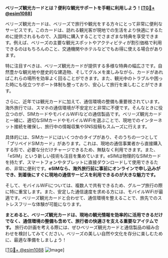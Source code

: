 **ベリーズ観光カードとは？便利な観光サポートを手軽に利用しよう！[[TG💪+ @esim1088](https://t.me/s/esim1088)]**

ベリーズ観光カードは、ベリーズで旅行や観光をする方々にとって非常に便利なサービスです。このカードは、訪れる観光客が現地での生活をより快適にするために提供されるもので、入国時に購入することでさまざまな特典を享受できます。例えば、ベリーズの主要な観光スポットやアクティビティが割引価格で利用できるのはもちろんのこと、交通機関やホテルなどでもお得に使える場合があります。

特に注目すべきは、ベリーズ観光カードが提供する多様な特典の幅広さです。自然豊かな観光地や歴史的な建造物、そしてグルメを楽しみながら、カードがあればこれらの場所を効率よく回ることができます。また、観光中のトラブルや困った時にも役立つサポート体制も整っており、安心して旅行を楽しむことができます。

さらに、近年では観光カードに加えて、通信環境の整備も重要視されています。海外旅行では、スマホの通信環境が不安定だと非常に不便です。そんなときに役立つのが、SIMカードやモバイルWiFiなどの通信製品です。ベリーズ観光カードと一緒に、適切なSIMカードやモバイルWiFiを選ぶことで、現地でのインターネット接続を確保し、旅行中の情報収集やSNS投稿もスムーズに行えます。

具体的には、SIMカードにはいくつかのタイプがあり、そのうちの一つとして「プリペイドSIMカード」があります。これは、現地の通信事業者から直接購入する形で、必要な分だけチャージできるため、無駄なく利用できます。また、「eSIM」という新しい技術も注目を集めています。eSIMは物理的なSIMカードを持たず、スマートフォンやタブレットに直接ダウンロードして使用できるため、非常に便利です。**eSIMなら、海外旅行前に事前にオンラインで申し込みができ、到着後にすぐに現地の通信サービスを利用できるのが大きな魅力です。**

そして、モバイルWiFiについては、複数人で共有できるため、グループ旅行の際に特に重宝します。また、安定した通信速度を求める方には、モバイルWiFiが最適です。ベリーズ観光カードと合わせて、通信環境を整えることで、旅先でのストレスフリーな体験が可能になります。

**まとめると、ベリーズ観光カードは、現地の観光情報を効率的に活用できるだけでなく、通信環境の整備も含めて、旅行者の快適さを支える重要なアイテムです。** 旅行の計画を考える際には、ぜひベリーズ観光カードと通信製品の組み合わせを検討してみてください。ベリーズの美しい自然や文化を存分に楽しむために、最適な準備をしましょう！

[[TG💪+ @esim1088](https://t.me/s/esim1088) ![Image](https://i.postimg.cc/Y0z9fWf4/image.png)]